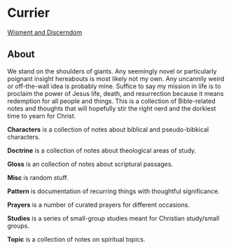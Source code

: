 # Currier

[Wisment and Discerndom](http://theonize.github.io/Currier/)


## About

We stand on the shoulders of giants.
Any seemingly novel or particularly poignant insight hereabouts is most likely not my own.
Any uncannily weird or off-the-wall idea is probably mine.
Suffice to say my mission in life is to proclaim the power of Jesus life, death, and resurrection because it means redemption for all people and things.
This is a collection of Bible-related notes and thoughts that will hopefully stir the right nerd and the dorkiest time to yearn for Christ.


**Characters** is a collection of notes about biblical and pseudo-bibkical characters.

**Doctrine** is a collection of notes about theological areas of study.

**Gloss** is an collection of notes about scriptural passages.

**Misc** is random stuff.

**Pattern** is documentation of recurring things with thoughtful significance.

**Prayers** is a number of curated prayers for different occasions.

**Studies** is a series of small-group studies meant for Christian study/small groups.

**Topic** is a collection of notes on spiritual topics.
